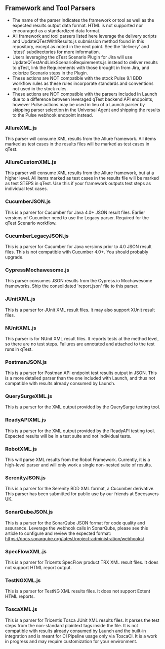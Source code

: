 ## Framework and Tool Parsers

- The name of the parser indicates the framework or tool as well as the expected results output data format.  HTML is not supported nor encouraged as a standardized data format.
- All framework and tool parsers listed here leverage the delivery scripts and UpdateQTestWithResults.js submission method found in this repository, except as noted in the next point.  See the 'delivery' and 'qtest' subdirectories for more information.
- Users leveraging the qTest Scenario Plugin for Jira will use UpdateQTestAndLinkScenarioRequirements.js instead to deliver results to qTest, link the Requirements with those brought in from Jira, and colorize Scenario steps in the Plugin.
- These actions are NOT compatible with the stock Pulse 9.1 BDD workflow rules as these rules incorporate standards and conventions not used in the stock rules.
- These actions are NOT compatible with the parsers included in Launch due to a difference between leveraged qTest backend API endpoints, however Pulse actions may be used in lieu of a Launch parser by skipping parser selection in the Universal Agent and shipping the results to the Pulse webhook endpoint instead.

### AllureXML.js
This parser will consume XML results from the Allure framework.  All items marked as test cases in the results files will be marked as test cases in qTest.

### AllureCustomXML.js
This parser will consume XML results from the Allure framework, but at a higher level.  All items marked as test cases in the results file will be marked as test STEPS in qTest.  Use this if your framework outputs test steps as individual test cases.

### CucumberJSON.js
This is a parser for Cucumber for Java 4.0+ JSON result files.  Earlier versions of Cucumber need to use the Legacy parser.  Required for the qTest Scenario workflow.

### CucumberLegacyJSON.js
This is a parser for Cucumber for Java versions prior to 4.0 JSON result files.  This is not compatible with Cucumber 4.0+.  You should probably upgrade.

### CypressMochawesome.js
This parser consumes JSON results from the Cypress.io Mochawesome frameworks.  Ship the consolidated 'report.json' file to this parser.

### JUnitXML.js
This is a parser for JUnit XML result files.  It may also support XUnit result files.

### NUnitXML.js
This parser is for NUnit XML result files.  It reports tests at the method level, so there are no test steps.  Failures are annotated and attached to the test runs in qTest.

### PostmanJSON.js
This is a parser for Postman API endpoint test results output in JSON.  This is a more detailed parser than the one included with Launch, and thus not compatible with results already consumed by Launch.

### QuerySurgeXML.js
This is a parser for the XML output provided by the QuerySurge testing tool.

### ReadyAPIXML.js
This is a parser for the XML output provided by the ReadyAPI testing tool.  Expected results will be in a test suite and not individual tests.

### RobotXML.js
This will parse XML results from the Robot Framework.  Currently, it is a high-level parser and will only work a single non-nested suite of results.

### SerenityJSON.js
This is a parser for the Serenity BDD XML format, a Cucumber derivative.  This parser has been submitted for public use by our friends at Specsavers UK.

### SonarQubeJSON.js
This is a parser for the SonarQube JSON format for code quality and assurance.  Leverage the webhook calls in SonarQube, please see this article to configure and review the expected format: https://docs.sonarqube.org/latest/project-administration/webhooks/

### SpecFlowXML.js
This is a parser for Tricents SpecFlow product TRX XML result files.  It does not support HTML report output.

### TestNGXML.js
This is a parser for TestNG XML results files.  It does not support Extent HTML reports.

### ToscaXML.js
This is a parser for Tricentis Tosca JUnit XML results files.  It parses the test steps from the non-standard plaintext tags inside the file.  It is not compatible with results already consumed by Launch and the built-in integration and is meant for CI Pipeline usage only via ToscaCI.  It is a work in progress and may require customization for your environment.
